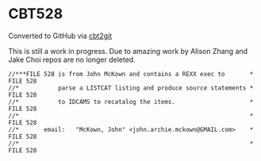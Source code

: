 # CBT528
Converted to GitHub via [cbt2git](https://github.com/wizardofzos/cbt2git)

This is still a work in progress. 
Due to amazing work by Alison Zhang and Jake Choi repos are no longer deleted.

```
//***FILE 528 is from John McKown and contains a REXX exec to       *   FILE 528
//*           parse a LISTCAT listing and produce source statements *   FILE 528
//*           to IDCAMS to recatalog the items.                     *   FILE 528
//*                                                                 *   FILE 528
//*       email:   "McKown, John" <john.archie.mckown@GMAIL.com>    *   FILE 528
//*                                                                 *   FILE 528
```
